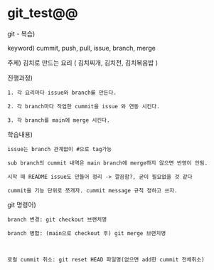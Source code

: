 # git_test@@
 
 git - 복습)

keyword)
 cummit, push, pull, issue, branch, merge


주제) 김치로 만드는 요리 ( 김치찌개, 김치전, 김치볶음밥 )


진행과정)

    1. 각 요리마다 issue와 branch를 만든다.

    2. 각 branch마다 작업한 cummit을 issue 와 연동 시킨다.

    3. 각 branch를 main에 merge 시킨다.


학습내용)

    issue는 branch 관계없이 #으로 tag가능

    sub branch의 cummit 내역은 main branch에 merge하지 않으면 반영이 안됨.

    시작 때 README issue도 만들어 정리 -> 깔끔함?, 굳이 필요없을 것 같다

    cummit을 기능 단위로 쪼개자. cummit message 규칙 정하고 쓰자.


git 명령어)

    

    branch 변경: git checkout 브랜치명

    branch 병합: (main으로 checkout 후) git merge 브랜치명



    로컬 cummit 취소: git reset HEAD 파일명(없으면 add한 cummit 전체취소)
